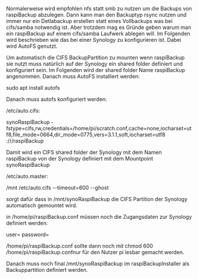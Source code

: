 Normalerweise wird empfohlen nfs statt smb zu nutzen um die Backups von raspiBackup abzulegen. Dann kann man den Backuptyp rsync nutzen und immer nur ein Detlabackup erstellen statt eines Vollbackups was bei cifs/samba notwendig ist. Aber trotzdem mag es Gründe geben warum man ein raspiBackup auf einem cifs/samba Laufwerk ablegen will. Im Folgenden wird beschrieben wie das bei einer Synology zu konfigurieren ist. Dabei wird AutoFS genutzt.


Um automatisch die CIFS BackupPartition zu mounten wenn raspiBackup sie nutzt muss natürlich auf der Synology ein shared folder definiert und konfiguriert sein. Im Folgenden wird der shared folder Name raspiBackup angenommen. Danach muss AutoFS installiert werden:

sudo apt install autofs

Danach muss autofs konfiguriert werden:

/etc/auto.cifs:

synoRaspiBackup -fstype=cifs,rw,credentials=/home/pi/scratch.conf,cache=none,iocharset=utf8,file_mode=0664,dir_mode=0775,vers=3.1.1,soft,iocharset=utf8 ://<synologyIP>/raspiBackup

Damit wird ein CIFS shared folder der Synology mit dem Namen raspiBackup von der Synology definiert mit dem Mountpoint synoRaspiBackup

/etc/auto.master:

/mnt /etc/auto.cifs --timeout=600 --ghost

sorgt dafür dass in /mnt/synoRaspiBackup die CIFS Partition der Synology automatisch gemountet wird.

in /home/pi/raspiBackup.conf müssen noch die Zugangsdaten zur Synology definiert werden:

user=<AdministratorName>
password=<AdministratorKennwort>

/home/pi/raspiBackup.conf sollte dann noch mit chmod 600 /home/pi/raspiBackup.confnur für den Nutzer pi lesbar gemacht werden.

Danach muss noch final /mnt/synoRaspiBackup im raspiBackupInstaller als Backuppartition definiert werden.
